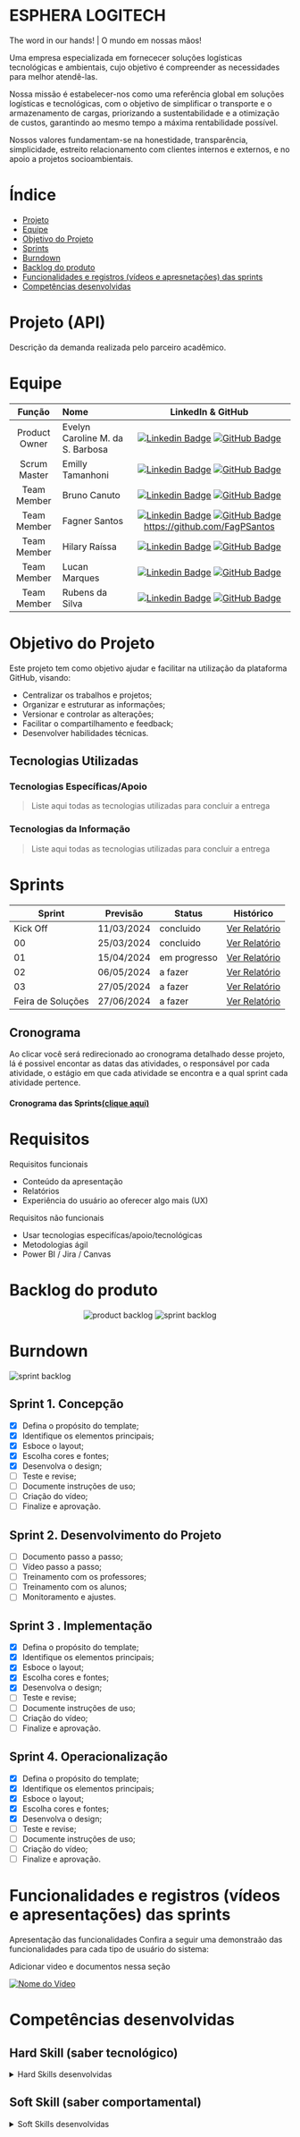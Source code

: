 # ESPHERA LOGITECH
The word in our hands! | O mundo em nossas mãos!

Uma empresa especializada em fornececer soluções logísticas tecnológicas e ambientais, cujo objetivo é compreender as necessidades para melhor atendê-las. 

Nossa missão é estabelecer-nos como uma referência global em soluções logísticas e tecnológicas, com o objetivo de simplificar o transporte e o armazenamento de cargas, priorizando a sustentabilidade e a otimização de custos, garantindo ao mesmo tempo a máxima rentabilidade possível.

Nossos valores fundamentam-se na honestidade, transparência, simplicidade, estreito relacionamento com clientes internos e externos, e no apoio a projetos socioambientais.

# Índice

* [Projeto](#projeto-template)
* [Equipe](#equipe)
* [Objetivo do Projeto](#objetivo-do-projeto)
* [Sprints](#Sprints)
* [Burndown](#Burndown)
* [Backlog do produto](#Backlog-do-produto)
* [Funcionalidades e registros (vídeos e apresnetações) das sprints](#uncionalidades-e-registros-(vídeos-e-apresnetações)-das-sprints)
* [Competências desenvolvidas](#competências-desenvolvidas)


# Projeto (API) 
Descrição da demanda realizada pelo parceiro acadêmico.

# Equipe
|    Função     | Nome                                  |                                                                                                                                                      LinkedIn & GitHub                                                                                                                                                      |
| :-----------: | :------------------------------------ | :-------------------------------------------------------------------------------------------------------------------------------------------------------------------------------------------------------------------------------------------------------------------------------------------------------------------------: |
| Product Owner |   Evelyn Caroline M. da S. Barbosa         |     [![Linkedin Badge](https://img.shields.io/badge/Linkedin-blue?style=flat-square&logo=Linkedin&logoColor=white)](https://www.linkedin.com/in/joaomarcosoliveiraa) [![GitHub Badge](https://img.shields.io/badge/GitHub-111217?style=flat-square&logo=github&logoColor=white)](https://github.com/JoaoM-py)              |
| Scrum Master  | Emilly Tamanhoni |      [![Linkedin Badge](https://img.shields.io/badge/Linkedin-blue?style=flat-square&logo=Linkedin&logoColor=white)](https://www.linkedin.com/in/emilly-tamanhoni-1b1ba2294?utm_source=share&utm_campaign=share_via&utm_content=profile&utm_medium=android_app) [![GitHub Badge](https://img.shields.io/badge/GitHub-111217?style=flat-square&logo=github&logoColor=white)](https://github.com/MariaGabrielaReis)     |
| Team Member   | Bruno Canuto             |         [![Linkedin Badge](https://img.shields.io/badge/Linkedin-blue?style=flat-square&logo=Linkedin&logoColor=white)](https://www.linkedin.com/in/antonio-nepomuceno-04943720a/) [![GitHub Badge](https://img.shields.io/badge/GitHub-111217?style=flat-square&logo=github&logoColor=white)](https://github.com/Nepoun)        |
|  Team Member  |      Fagner Santos          |         [![Linkedin Badge](https://img.shields.io/badge/Linkedin-blue?style=flat-square&logo=Linkedin&logoColor=white)](https://www.linkedin.com/in/caio-vitor-c1/) [![GitHub Badge](https://img.shields.io/badge/GitHub-111217?style=flat-square&logo=github&logoColor=white)](https://github.com/)https://github.com/FagPSantos        |
|  Team Member  | Hilary Raíssa      |           [![Linkedin Badge](https://img.shields.io/badge/Linkedin-blue?style=flat-square&logo=Linkedin&logoColor=white)](https://www.linkedin.com/in/gioliveirass) [![GitHub Badge](https://img.shields.io/badge/GitHub-111217?style=flat-square&logo=github&logoColor=white)](https://github.com/gioliveirass) 
|  Team Member  | Lucan Marques                |   [![Linkedin Badge](https://img.shields.io/badge/Linkedin-blue?style=flat-square&logo=Linkedin&logoColor=white)](https://www.linkedin.com/in/gabriel-camargo-915452196/) [![GitHub Badge](https://img.shields.io/badge/GitHub-111217?style=flat-square&logo=github&logoColor=white)](https://github.com/GabrielCamargoL)   |
|  Team Member  | Rubens da Silva      |           [![Linkedin Badge](https://img.shields.io/badge/Linkedin-blue?style=flat-square&logo=Linkedin&logoColor=white)](https://www.linkedin.com/in/gioliveirass) [![GitHub Badge](https://img.shields.io/badge/GitHub-111217?style=flat-square&logo=github&logoColor=white)](https://github.com/gioliveirass)          |

# Objetivo do Projeto
Este projeto tem como objetivo ajudar e facilitar na utilização da plataforma GitHub, visando:
* Centralizar os trabalhos e projetos;
* Organizar e estruturar as informações;
* Versionar e controlar as alterações;
* Facilitar o compartilhamento e feedback;
* Desenvolver habilidades técnicas.

## Tecnologias Utilizadas

 ### Tecnologias Específicas/Apoio
 > Liste aqui todas as tecnologias utilizadas para concluir a entrega
  
 ### Tecnologias da Informação
 > Liste aqui todas as tecnologias utilizadas para concluir a entrega

# Sprints

Sprint | Previsão | Status| Histórico|
|------|--------|------|--------|
|Kick Off | 11/03/2024 | concluido| [Ver Relatório](https://fatecsjc-prd.azurewebsites.net/downloads/estagio/modelo_relatorio_estagio_gpi.docx) | 
|00| 25/03/2024 | concluido| [Ver Relatório](https://fatecsjc-prd.azurewebsites.net/downloads/estagio/modelo_relatorio_estagio_gpi.docx) | 
|01| 15/04/2024 | em progresso |[Ver Relatório](https://fatecsjc-prd.azurewebsites.net/downloads/estagio/modelo_relatorio_estagio_gpi.docx) | 
|02| 06/05/2024 | a fazer|[Ver Relatório](https://fatecsjc-prd.azurewebsites.net/downloads/estagio/modelo_relatorio_estagio_gpi.docx) | 
|03| 27/05/2024 |a fazer |[Ver Relatório](https://fatecsjc-prd.azurewebsites.net/downloads/estagio/modelo_relatorio_estagio_gpi.docx)  | 
|Feira de Soluções| 27/06/2024 |a fazer |[Ver Relatório](https://fatecsjc-prd.azurewebsites.net/downloads/estagio/modelo_relatorio_estagio_gpi.docx) | 

## Cronograma
Ao clicar você será redirecionado ao cronograma detalhado desse projeto, lá é possivel encontar as datas das atividades, o responsável por cada atividade, o estágio em que cada atividade se encontra e a qual sprint cada atividade pertence.

#### Cronograma das Sprints[(clique aqui)](https://github.com/users/AndreLuizRibeiro/projects/4)

# Requisitos

Requisitos funcionais 
- Conteúdo da apresentação   
- Relatórios 
- Experiência do usuário ao oferecer algo mais (UX)

  
Requisitos não funcionais
- Usar tecnologias especifícas/apoio/tecnológicas
- Metodologias ágil
- Power BI / Jira / Canvas
  
# Backlog do produto
  
<div align="center">
    
![product backlog](https://user-images.githubusercontent.com/69374340/172057734-320d9e43-19e9-409a-8f2d-7d159a1aaa9a.png)
![sprint backlog](https://user-images.githubusercontent.com/69374340/172057787-dcc1ecce-1b08-464b-850e-7019dc050056.png)
</div>


# Burndown
![sprint backlog](https://github.com/RoqueMoura/Template/blob/main/.img/Burndown.PNG)


## Sprint 1. Concepção
- [x] Defina o propósito do template;
- [x] Identifique os elementos principais;
- [x] Esboce o layout;
- [x] Escolha cores e fontes;
- [x] Desenvolva o design;
- [ ] Teste e revise;
- [ ] Documente instruções de uso;
- [ ] Criação do vídeo;
- [ ] Finalize e aprovação.

## Sprint 2. Desenvolvimento do Projeto
- [ ] Documento passo a passo;
- [ ] Vídeo passo a passo;
- [ ] Treinamento com os professores;
- [ ] Treinamento com os alunos;
- [ ] Monitoramento e ajustes.
      
## Sprint 3 . Implementação
- [x] Defina o propósito do template;
- [x] Identifique os elementos principais;
- [x] Esboce o layout;
- [x] Escolha cores e fontes;
- [x] Desenvolva o design;
- [ ] Teste e revise;
- [ ] Documente instruções de uso;
- [ ] Criação do vídeo;
- [ ] Finalize e aprovação.
      
## Sprint 4. Operacionalização
- [x] Defina o propósito do template;
- [x] Identifique os elementos principais;
- [x] Esboce o layout;
- [x] Escolha cores e fontes;
- [x] Desenvolva o design;
- [ ] Teste e revise;
- [ ] Documente instruções de uso;
- [ ] Criação do vídeo;
- [ ] Finalize e aprovação.

# Funcionalidades e registros (vídeos e apresentações) das sprints

Apresentação das funcionalidades
Confira a seguir uma demonstraão das funcionalidades para cada tipo de usuário do sistema:

Adicionar video e documentos nessa seção

[![Nome do Vídeo](https://img.youtube.com/vi/pBy1zgt0XPc/0.jpg)](https://www.youtube.com/embed/pBy1zgt0XPc)

# Competências desenvolvidas

## Hard Skill (saber tecnológico)
<details>
<summary>Hard Skills desenvolvidas</summary>
  
| Tecnologia/Metodologia | Classificação |
| ---------------------- | ------------- |
| GitHub | ★ ★ ★ ★ ★ ★ ★ ☆ ☆ ☆ |
| Gestão de Projetos | ★ ★ ★ ★ ★ ★ ☆ ☆ ☆ ☆ |
| Scrum Master | ★ ★ ★ ★ ★ ★ ★ ☆ ☆ ☆ |
| Prodct Owner | ★ ★ ★ ★ ★ ★ ★ ☆ ☆ ☆ |
| Markdown | ★ ★ ★ ★ ★ ★ ★ ☆ ☆ ☆ |
| Git Projects | ★ ★ ★ ★ ★ ★ ★ ☆ ☆ ☆ |
 
</details>

## Soft Skill (saber comportamental)
<details>
<summary>Soft Skills desenvolvidas</summary>

| Habilidades | Classificação |
| ---------------------- | ------------- |
| Colaboração | ★ ★ ★ ★ ★ ☆ ☆ ☆ ☆ ☆ |
| Proatividade| ★ ★ ★ ★ ★ ★ ☆ ☆ ☆ ☆ |
| Pensamento Crítico | ★ ★ ★ ★ ★ ★ ★ ☆ ☆ ☆ |
| Gerenciamento de Tempo | ★ ★ ★ ★ ★ ★ ★ ☆ ☆ ☆ |
| Adaptabilidade | ★ ★ ★ ★ ★ ★ ★ ☆ ☆ ☆ |
| Resiliência | ★ ★ ★ ★ ★ ★ ★ ☆ ☆ ☆ |

</details>




